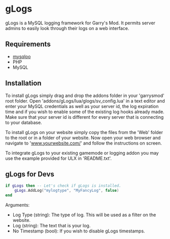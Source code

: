 gLogs
=====
gLogs is a MySQL logging framework for Garry's Mod. It permits server admins to easily look through their logs on a web interface.

Requirements
------------
* [mysqloo]
* PHP
* MySQL

Installation
------------
To install gLogs simply drag and drop the addons folder in your 'garrysmod' root folder.
Open 'addons/gLogs/lua/glogs/sv_config.lua' in a text editor and enter your MySQL credentials as well as your server id, the log expiration time and if you wish to enable some of the existing log hooks already made. Make sure that your server id is different for every server that is connecting to your database.

To install gLogs on your website simply copy the files from the 'Web' folder to the root or in a folder of your website.
Now open your web browser and navigate to 'www.yourwebsite.com/<gLogsInstallPath>' and follow the instructions on screen.

To integrate gLogs to your existing gamemode or logging addon you may use the example provided for ULX in 'README.txt'.

gLogs for Devs
--------------
```lua
if gLogs then -- Let's check if gLogs is installed.
    gLogs.AddLog("mylogtype", "MyFancyLog", false)
end
```
Arguments:
* Log Type (string): The type of log. This will be used as a filter on the website.
* Log (string): The text that is your log.
* No Timestamp (bool): If you wish to disable gLogs timestamps.

[mysqloo]:http://facepunch.com/showthread.php?t=1357773
